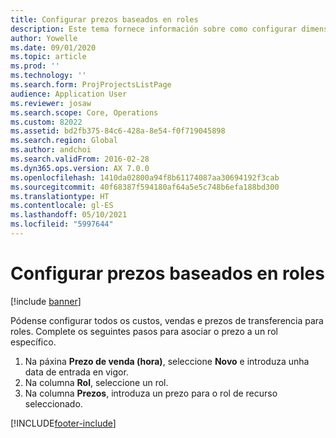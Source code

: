 ```yaml
---
title: Configurar prezos baseados en roles
description: Este tema fornece información sobre como configurar dimensións de prezos para roles específicos.
author: Yowelle
ms.date: 09/01/2020
ms.topic: article
ms.prod: ''
ms.technology: ''
ms.search.form: ProjProjectsListPage
audience: Application User
ms.reviewer: josaw
ms.search.scope: Core, Operations
ms.custom: 82022
ms.assetid: bd2fb375-84c6-428a-8e54-f0f719045898
ms.search.region: Global
ms.author: andchoi
ms.search.validFrom: 2016-02-28
ms.dyn365.ops.version: AX 7.0.0
ms.openlocfilehash: 1410da02800a94f8b61174087aa30694192f3cab
ms.sourcegitcommit: 40f68387f594180af64a5e5c748b6efa188bd300
ms.translationtype: HT
ms.contentlocale: gl-ES
ms.lasthandoff: 05/10/2021
ms.locfileid: "5997644"
---
```

# <a name="set-up-role-based-pricing"></a>Configurar prezos baseados en roles

[!include [banner](../includes/banner.md)]

Pódense configurar todos os custos, vendas e prezos de transferencia para roles. Complete os seguintes pasos para asociar o prezo a un rol específico.

1. Na páxina **Prezo de venda (hora)**, seleccione **Novo** e introduza unha data de entrada en vigor.
2. Na columna **Rol**, seleccione un rol.
3. Na columna **Prezos**, introduza un prezo para o rol de recurso seleccionado.


[!INCLUDE[footer-include](../includes/footer-banner.md)]